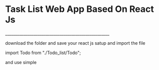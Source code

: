 <h1  > Task List Web App Based On React Js </h1>
____________________________________________________
<p>download the folder and save your react js satup and import the file </p>
<p>import Todo from "./Todo_list/Todo";</p>
<p> and use simple  <Todo/></p>
